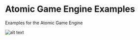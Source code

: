 # Atomic Game Engine Examples
Examples for the Atomic Game Engine

[WelcomeScreen]: https://github.com/AtomicGameEngine/AtomicExamples/wiki/images/WelcomeScreen.png

![alt text][WelcomeScreen]
